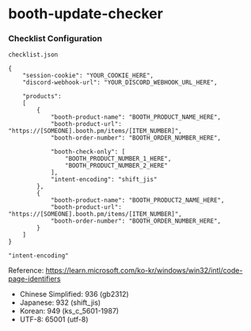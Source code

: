 # booth-update-checker

### Checklist Configuration

`checklist.json`
```
{
    "session-cookie": "YOUR_COOKIE_HERE",
    "discord-webhook-url": "YOUR_DISCORD_WEBHOOK_URL_HERE",

    "products":
    [
        {
            "booth-product-name": "BOOTH_PRODUCT_NAME_HERE",
            "booth-product-url": "https://[SOMEONE].booth.pm/items/[ITEM_NUMBER]",
            "booth-order-number": "BOOTH_ORDER_NUMBER_HERE",

            "booth-check-only": [
                "BOOTH_PRODUCT_NUMBER_1_HERE",
                "BOOTH_PRODUCT_NUMBER_2_HERE"
            ],
            "intent-encoding": "shift_jis"
        },
        {
            "booth-product-name": "BOOTH_PRODUCT2_NAME_HERE",
            "booth-product-url": "https://[SOMEONE].booth.pm/items/[ITEM_NUMBER]",
            "booth-order-number": "BOOTH_ORDER_NUMBER_HERE",
        }
    ]
}
```

`"intent-encoding"`

Reference: https://learn.microsoft.com/ko-kr/windows/win32/intl/code-page-identifiers
- Chinese Simplified: 936 (gb2312)
- Japanese: 932 (shift_jis)
- Korean: 949 (ks_c_5601-1987)
- UTF-8: 65001 (utf-8)

